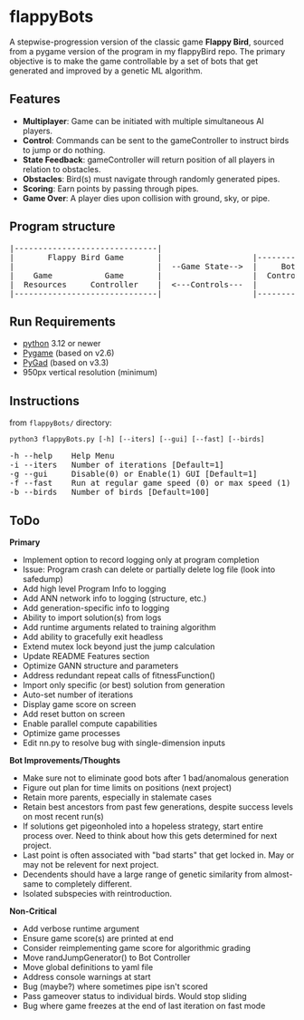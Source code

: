 # flappyBots
A stepwise-progression version of the classic game **Flappy Bird**, sourced from a pygame version of the program in my flappyBird repo. The primary objective is to make the game controllable by a set of bots that get generated and improved by a genetic ML algorithm.

## Features
- **Multiplayer**: Game can be initiated with multiple simultaneous AI players.
- **Control**: Commands can be sent to the gameController to instruct birds to jump or do nothing.
- **State Feedback**: gameController will return position of all players in relation to obstacles.
- **Obstacles**: Bird(s) must navigate through randomly generated pipes.
- **Scoring**: Earn points by passing through pipes.
- **Game Over**: A player dies upon collision with ground, sky, or pipe.


## Program structure

<pre>
|------------------------------|
|       Flappy Bird Game       |                   |--------------|                     |---------------|
|                              |  --Game State-->  |     Bot      |  --Game Results-->  |    Genetic    |
|    Game           Game       |                   |  Controller  |                     |  Algorirthm   |
|  Resources     Controller    |  <---Controls---  |              |   <---New Bots---   |               |
|------------------------------|                   |--------------|                     |---------------|
</pre>


## Run Requirements
- [python](https://www.python.org/) 3.12 or newer
- [Pygame](https://github.com/pygame) (based on v2.6)
- [PyGad](https://github.com/ahmedfgad/GeneticAlgorithmPython) (based on v3.3)
- 950px vertical resolution (minimum)


## Instructions
from `flappyBots/` directory:
```console
python3 flappyBots.py [-h] [--iters] [--gui] [--fast] [--birds]
```
<pre>
-h --help    Help Menu
-i --iters   Number of iterations [Default=1]
-g --gui     Disable(0) or Enable(1) GUI [Default=1]
-f --fast    Run at regular game speed (0) or max speed (1) [Default=1]
-b --birds   Number of birds [Default=100]
</pre>


## ToDo
**Primary**
- Implement option to record logging only at program completion
- Issue: Program crash can delete or partially delete log file (look into safedump)
- Add high level Program Info to logging
- Add ANN network info to logging (structure, etc.)
- Add generation-specific info to logging
- Ability to import solution(s) from logs
- Add runtime arguments related to training algorithm
- Add ability to gracefully exit headless 
- Extend mutex lock beyond just the jump calculation
- Update README Features section
- Optimize GANN structure and parameters
- Address redundant repeat calls of fitnessFunction()
- Import only specific (or best) solution from generation
- Auto-set number of iterations
- Display game score on screen
- Add reset button on screen
- Enable parallel compute capabilities
- Optimize game processes 
- Edit nn.py to resolve bug with single-dimension inputs

**Bot Improvements/Thoughts**
- Make sure not to eliminate good bots after 1 bad/anomalous generation
- Figure out plan for time limits on positions (next project)
- Retain more parents, especially in stalemate cases
- Retain best ancestors from past few generations, despite success levels on most recent run(s)
- If solutions get pigeonholed into a hopeless strategy, start entire process over. Need to think about how this gets determined for next project.
- Last point is often associated with "bad starts" that get locked in. May or may not be relevent for next project.
- Decendents should have a large range of genetic similarity from almost-same to completely different.
- Isolated subspecies with reintroduction.

**Non-Critical**
- Add verbose runtime argument
- Ensure game score(s) are printed at end
- Consider reimplementing game score for algorithmic grading
- Move randJumpGenerator() to Bot Controller
- Move global definitions to yaml file
- Address console warnings at start
- Bug (maybe?) where sometimes pipe isn't scored
- Pass gameover status to individual birds. Would stop sliding
- Bug where game freezes at the end of last iteration on fast mode


